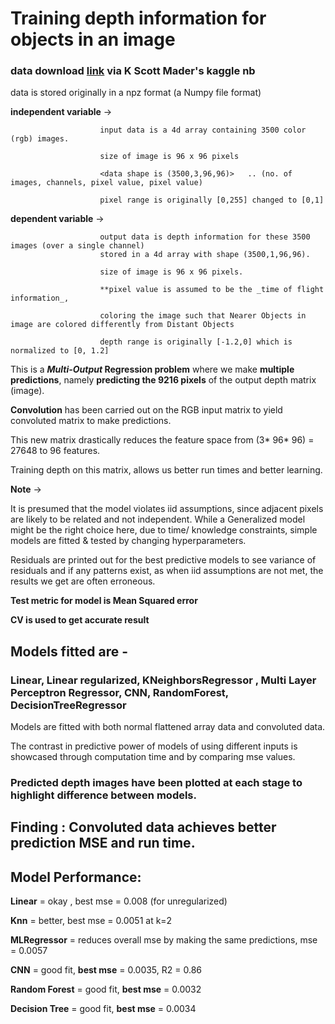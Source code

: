 # Training depth information for objects in an image
### data download [link](https://www.kaggle.com/kmader/showing-the-rgbd-images/notebook) via K Scott Mader's kaggle nb

data is stored originally in a npz format (a Numpy file format)

**independent variable** -> 

                        input data is a 4d array containing 3500 color (rgb) images. 
                        
                        size of image is 96 x 96 pixels
                        
                        <data shape is (3500,3,96,96)>   .. (no. of images, channels, pixel value, pixel value)
                        
                        pixel range is originally [0,255] changed to [0,1]
                        
**dependent variable**   -> 

                        output data is depth information for these 3500 images (over a single channel) 
                        stored in a 4d array with shape (3500,1,96,96).
                        
                        size of image is 96 x 96 pixels.
                        
                        **pixel value is assumed to be the _time of flight information_, 
                     
                        coloring the image such that Nearer Objects in image are colored differently from Distant Objects
                        
                        depth range is originally [-1.2,0] which is normalized to [0, 1.2] 

This is a **_Multi-Output_ Regression problem** where we make **multiple predictions**, 
namely **predicting the 9216 pixels** of the output depth matrix (image). 

**Convolution** has been carried out on the RGB input matrix to yield convoluted matrix to make predictions. 

This new matrix drastically reduces the feature space from (3* 96* 96) = 27648 to 96 features.

Training depth on this matrix, allows us better run times and better learning.

**Note** ->

It is presumed that the model violates iid assumptions, since adjacent pixels are likely to be related and not independent.
While a Generalized model might be the right choice here, due to time/ knowledge constraints, 
simple models are fitted & tested by changing hyperparameters. 

Residuals are printed out for the best predictive models to see variance of residuals and if any patterns exist, 
as when iid assumptions are not met, the results we get are often erroneous.  

**Test metric for model is Mean Squared error**

**CV is used to get accurate result**

## Models fitted are - 
### Linear, Linear regularized, KNeighborsRegressor , Multi Layer Perceptron Regressor, CNN, RandomForest, DecisionTreeRegressor

Models are fitted with both normal flattened array data and convoluted data. 

The contrast in predictive power of models of using different inputs is showcased through computation time and by comparing mse values.  

### Predicted depth images have been plotted at each stage to highlight difference between models.

## Finding : Convoluted data achieves better prediction MSE and run time. 

## Model Performance:

**Linear**        =              okay , best mse = 0.008     (for unregularized)

**Knn**           =              better, best mse = 0.0051 at k=2

**MLRegressor**   =             reduces overall mse by making the same predictions, mse = 0.0057

**CNN**           =              good fit, **best mse** = 0.0035, R2 = 0.86

**Random Forest** =              good fit, **best mse** = 0.0032

**Decision Tree** =              good fit, **best mse** = 0.0034


